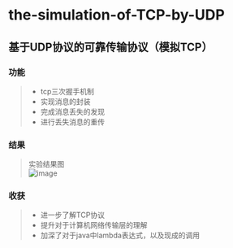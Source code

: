 # the-simulation-of-TCP-by-UDP
## 基于UDP协议的可靠传输协议（模拟TCP）
### 功能
> * tcp三次握手机制
> * 实现消息的封装
> * 完成消息丢失的发现
> * 进行丢失消息的重传
### 结果
>实验结果图  
![image](https://user-images.githubusercontent.com/92367250/157680012-c1d42ddc-0e06-44c9-aa98-d2e8172ad70a.png)
### 收获
> * 进一步了解TCP协议
> * 提升对于计算机网络传输层的理解
> * 加深了对于java中lambda表达式，以及现成的调用
